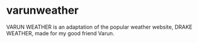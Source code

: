 varunweather
============

VARUN WEATHER is an adaptation of the popular weather website, DRAKE WEATHER, made for my good friend Varun.
